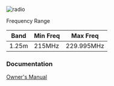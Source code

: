 <!-- TITLE: Kenwood Tm 331 A -->

![radio](https://i.imgur.com/KBK9SXa.png)

Frequency Range

Band|Min Freq|Max Freq   
----|--------|-----------
1.25m|215MHz|229.995MHz

### Documentation

[Owner's Manual](http://www.iw2nmx.it/Kenwood%20-%20Trio/TM-531%20Instruction%20Manual/TM-531%20Instruction%20Manual.pdf)